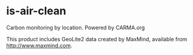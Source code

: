 # is-air-clean
Carbon monitoring by location. Powered by CARMA.org

This product includes GeoLite2 data created by MaxMind, available from
<a href="http://www.maxmind.com">http://www.maxmind.com</a>.
